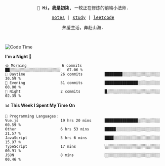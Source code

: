 <p align="center">
  <samp>
    <span><strong>👋 Hi，我是初柒</strong>,</span>
    <span>一枚正在修炼的前端小法师.</span>
  </samp>
</p>

<p align="center">
  <samp>
    <a href="https://www.wolai.com/dec-seven/wyPFvMTwAcD9muc6RMfThB">notes</a> |
    <a href="https://github.com/dec-seven/fe-study">study</a> |
    <a href="https://leetcode.cn/u/dec-seven/">leetcode</a>
  </samp>
</p>
<p align="center">
  <samp>
    <span>热爱生活，奔赴山海.</span>
  </samp>
</p>
<br>

<!--START_SECTION:waka-->
![Code Time](http://img.shields.io/badge/Code%20Time-626%20hrs%2024%20mins-blue)

**I'm a Night 🦉** 

```text
🌞 Morning                6 commits           ██░░░░░░░░░░░░░░░░░░░░░░░   07.06 % 
🌆 Daytime                26 commits          ████████░░░░░░░░░░░░░░░░░   30.59 % 
🌃 Evening                51 commits          ███████████████░░░░░░░░░░   60.00 % 
🌙 Night                  2 commits           █░░░░░░░░░░░░░░░░░░░░░░░░   02.35 % 
```


📊 **This Week I Spent My Time On** 

```text
💬 Programming Languages: 
Vue.js                   19 hrs 20 mins      ███████████████░░░░░░░░░░   60.59 % 
Other                    6 hrs 53 mins       █████░░░░░░░░░░░░░░░░░░░░   21.57 % 
JavaScript               5 hrs 6 mins        ████░░░░░░░░░░░░░░░░░░░░░   15.97 % 
TypeScript               17 mins             ░░░░░░░░░░░░░░░░░░░░░░░░░   00.91 % 
JSON                     8 mins              ░░░░░░░░░░░░░░░░░░░░░░░░░   00.46 % 
```


<!--END_SECTION:waka-->

